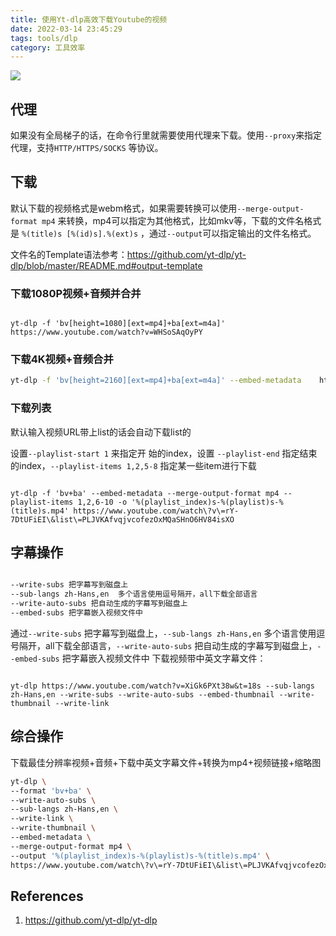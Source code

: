 ```yaml
---
title: 使用Yt-dlp高效下载Youtube的视频
date: 2022-03-14 23:45:29
tags: tools/dlp
category: 工具效率
---
```


![](https://cdn.jsdelivr.net/gh/zhaohongxuan/picgo@master/20220314235517.png)


## 代理

如果没有全局梯子的话，在命令行里就需要使用代理来下载。使用`--proxy`来指定代理，支持`HTTP/HTTPS/SOCKS` 等协议。

<!--more-->

## 下载

默认下载的视频格式是webm格式，如果需要转换可以使用`--merge-output-format mp4` 来转换，mp4可以指定为其他格式，比如mkv等，下载的文件名格式是 `%(title)s [%(id)s].%(ext)s` ，通过`--output`可以指定输出的文件名格式。

文件名的Template语法参考：https://github.com/yt-dlp/yt-dlp/blob/master/README.md#output-template 

### 下载1080P视频+音频并合并

```

yt-dlp -f 'bv[height=1080][ext=mp4]+ba[ext=m4a]' https://www.youtube.com/watch?v=WHSoSAqOyPY 

```


### 下载4K视频+音频合并

```bash
yt-dlp -f 'bv[height=2160][ext=mp4]+ba[ext=m4a]' --embed-metadata    https://www.youtube.com/watch?v=WHSoSAqOyPY 
```


### 下载列表

默认输入视频URL带上list的话会自动下载list的

设置`--playlist-start 1` 来指定开 始的index，设置 `--playlist-end` 指定结束的index，`--playlist-items 1,2,5-8` 指定某一些item进行下载

```

yt-dlp -f 'bv+ba' --embed-metadata --merge-output-format mp4 --playlist-items 1,2,6-10 -o '%(playlist_index)s-%(playlist)s-%(title)s.mp4' https://www.youtube.com/watch\?v\=rY-7DtUFiEI\&list\=PLJVKAfvqjvcofezOxMQaSHnO6HV84isXO

```



## 字幕操作


```bash

--write-subs 把字幕写到磁盘上
--sub-langs zh-Hans,en  多个语言使用逗号隔开，all下载全部语言
--write-auto-subs 把自动生成的字幕写到磁盘上
--embed-subs 把字幕嵌入视频文件中

```

通过`--write-subs` 把字幕写到磁盘上，`--sub-langs zh-Hans,en`  多个语言使用逗号隔开，all下载全部语言，`--write-auto-subs` 把自动生成的字幕写到磁盘上，`--embed-subs` 把字幕嵌入视频文件中
下载视频带中英文字幕文件：

```shell

yt-dlp https://www.youtube.com/watch?v=XiGk6PXt38w&t=18s --sub-langs zh-Hans,en --write-subs --write-auto-subs --embed-thumbnail --write-thumbnail --write-link

```

## 综合操作

下载最佳分辨率视频+音频+下载中英文字幕文件+转换为mp4+视频链接+缩略图

```bash
yt-dlp \
--format 'bv+ba' \ 
--write-auto-subs \
--sub-langs zh-Hans,en \
--write-link \
--write-thumbnail \
--embed-metadata \
--merge-output-format mp4 \
--output '%(playlist_index)s-%(playlist)s-%(title)s.mp4' \
https://www.youtube.com/watch\?v\=rY-7DtUFiEI\&list\=PLJVKAfvqjvcofezOxMQaSHnO6HV84isXO
```

## References
1.  https://github.com/yt-dlp/yt-dlp
